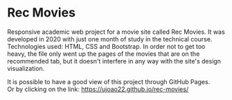 # Rec Movies
Responsive academic web project for a movie site called Rec Movies. It was developed in 2020 with just one month of study in the technical course. Technologies used: HTML, CSS and Bootstrap. In order not to get too heavy, the file only went up the pages of the movies that are on the recommended tab, but it doesn't interfere in any way with the site's design visualization.

It is possible to have a good view of this project through GitHub Pages. </br>
Or by clicking on the link: https://ujoao22.github.io/rec-movies/
